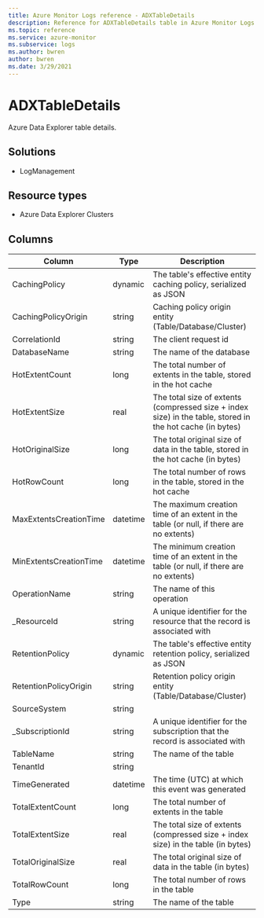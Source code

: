 ```yaml
---
title: Azure Monitor Logs reference - ADXTableDetails
description: Reference for ADXTableDetails table in Azure Monitor Logs.
ms.topic: reference
ms.service: azure-monitor
ms.subservice: logs
ms.author: bwren
author: bwren
ms.date: 3/29/2021
---
```


# ADXTableDetails

 Azure Data Explorer table details.

## Solutions

- LogManagement
## Resource types

- Azure Data Explorer Clusters




## Columns

|Column|Type|Description|
|---|---|---|
|CachingPolicy|dynamic|The table's effective entity caching policy, serialized as JSON|
|CachingPolicyOrigin|string|Caching policy origin entity (Table/Database/Cluster)|
|CorrelationId|string|The client request id|
|DatabaseName|string|The name of the database|
|HotExtentCount|long|The total number of extents in the table, stored in the hot cache|
|HotExtentSize|real|The total size of extents (compressed size + index size) in the table, stored in the hot cache (in bytes)|
|HotOriginalSize|long|The total original size of data in the table, stored in the hot cache (in bytes)|
|HotRowCount|long|The total number of rows in the table, stored in the hot cache|
|MaxExtentsCreationTime|datetime|The maximum creation time of an extent in the table (or null, if there are no extents)|
|MinExtentsCreationTime|datetime|The minimum creation time of an extent in the table (or null, if there are no extents)|
|OperationName|string|The name of this operation|
|_ResourceId|string|A unique identifier for the resource that the record is associated with|
|RetentionPolicy|dynamic|The table's effective entity retention policy, serialized as JSON|
|RetentionPolicyOrigin|string|Retention policy origin entity (Table/Database/Cluster)|
|SourceSystem|string||
|_SubscriptionId|string|A unique identifier for the subscription that the record is associated with|
|TableName|string|The name of the table|
|TenantId|string||
|TimeGenerated|datetime|The time (UTC) at which this event was generated|
|TotalExtentCount|long|The total number of extents in the table|
|TotalExtentSize|real|The total size of extents (compressed size + index size) in the table (in bytes)|
|TotalOriginalSize|real|The total original size of data in the table (in bytes)|
|TotalRowCount|long|The total number of rows in the table|
|Type|string|The name of the table|
